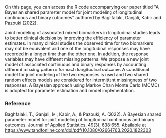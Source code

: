 On this page, you can access the R code accompanying our paper titled "A Bayesian shared parameter model for joint modeling of longitudinal continuous and binary outcomes" authored by Baghfalaki, Ganjali, Kabir and Pazouki (2022). 

Joint modeling of associated mixed biomarkers in longitudinal studies leads to better clinical decision by improving the efficiency of parameter estimates. In many clinical studies the observed time for two biomarkers may not be equivalent and one of the longitudinal responses may have recorded in a longer time than the other one. In addition, the response variables may have different missing patterns. We propose a new joint model of associated continuous and binary responses by accounting different missing patterns for each longitudinal outcome. A conditional model for joint modeling of the two responses is used and two shared random effects models are considered for intermittent missingness of two responses. A Bayesian approach using Markov Chain Monte Carlo (MCMC) is adopted for parameter estimation and model implementation. 

### Reference 
Baghfalaki, T., Ganjali, M., Kabir, A., & Pazouki, A. (2022). A Bayesian shared parameter model for joint modeling of longitudinal continuous and binary outcomes. Journal of Applied Statistics, 49(3), 638-655. 
Abailable at <https://www.tandfonline.com/doi/pdf/10.1080/02664763.2020.1822303>
